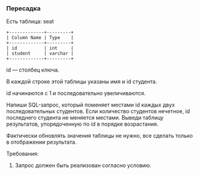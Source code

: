
### Пересадка

Есть таблица: seat
```
+-------------+---------+
| Column Name | Type    |
+-------------+---------+
| id          | int     |
| student     | varchar |
+-------------+---------+
```
id — столбец ключа.

В каждой строке этой таблицы указаны имя и id студента.

id начинаются с 1 и последовательно увеличиваются.

Напиши SQL-запрос, который поменяет местами id каждых двух последовательных студентов. Если количество студентов нечетное, id последнего студента не меняется местами. Выведи таблицу результатов, упорядоченную по id в порядке возрастания.

Фактически обновлять значения таблицы не нужно, все сделать только в отображении результата.

Требования:
1.	Запрос должен быть реализован согласно условию.


